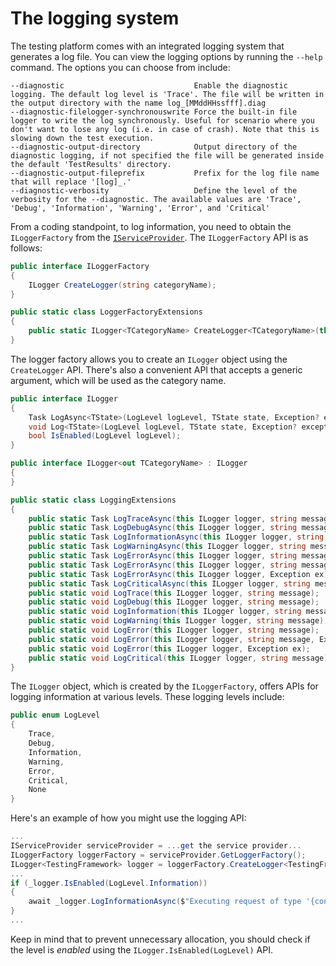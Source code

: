 # The logging system

The testing platform comes with an integrated logging system that generates a log file. You can view the logging options by running the `--help` command.
The options you can choose from include:

```dotnetcli
--diagnostic                             Enable the diagnostic logging. The default log level is 'Trace'. The file will be written in the output directory with the name log_[MMddHHssfff].diag
--diagnostic-filelogger-synchronouswrite Force the built-in file logger to write the log synchronously. Useful for scenario where you don't want to lose any log (i.e. in case of crash). Note that this is slowing down the test execution.
--diagnostic-output-directory            Output directory of the diagnostic logging, if not specified the file will be generated inside the default 'TestResults' directory.
--diagnostic-output-fileprefix           Prefix for the log file name that will replace '[log]_.'
--diagnostic-verbosity                   Define the level of the verbosity for the --diagnostic. The available values are 'Trace', 'Debug', 'Information', 'Warning', 'Error', and 'Critical'
```

From a coding standpoint, to log information, you need to obtain the `ILoggerFactory` from the [`IServiceProvider`](iserviceprovider.md).
The `ILoggerFactory` API is as follows:

```cs
public interface ILoggerFactory
{
    ILogger CreateLogger(string categoryName);
}

public static class LoggerFactoryExtensions
{
    public static ILogger<TCategoryName> CreateLogger<TCategoryName>(this ILoggerFactory factory);
}
```

The logger factory allows you to create an `ILogger` object using the `CreateLogger` API. There's also a convenient API that accepts a generic argument, which will be used as the category name.

```cs
public interface ILogger
{
    Task LogAsync<TState>(LogLevel logLevel, TState state, Exception? exception, Func<TState, Exception?, string> formatter);
    void Log<TState>(LogLevel logLevel, TState state, Exception? exception, Func<TState, Exception?, string> formatter);
    bool IsEnabled(LogLevel logLevel);
}

public interface ILogger<out TCategoryName> : ILogger
{
}

public static class LoggingExtensions
{
    public static Task LogTraceAsync(this ILogger logger, string message);
    public static Task LogDebugAsync(this ILogger logger, string message);
    public static Task LogInformationAsync(this ILogger logger, string message);
    public static Task LogWarningAsync(this ILogger logger, string message);
    public static Task LogErrorAsync(this ILogger logger, string message);
    public static Task LogErrorAsync(this ILogger logger, string message, Exception ex);
    public static Task LogErrorAsync(this ILogger logger, Exception ex);
    public static Task LogCriticalAsync(this ILogger logger, string message);
    public static void LogTrace(this ILogger logger, string message);
    public static void LogDebug(this ILogger logger, string message);
    public static void LogInformation(this ILogger logger, string message);
    public static void LogWarning(this ILogger logger, string message);
    public static void LogError(this ILogger logger, string message);
    public static void LogError(this ILogger logger, string message, Exception ex);
    public static void LogError(this ILogger logger, Exception ex);
    public static void LogCritical(this ILogger logger, string message);
}
```

The `ILogger` object, which is created by the `ILoggerFactory`, offers APIs for logging information at various levels. These logging levels include:

```cs
public enum LogLevel
{
    Trace,
    Debug,
    Information,
    Warning,
    Error,
    Critical,
    None
}
```

Here's an example of how you might use the logging API:

```cs
...
IServiceProvider serviceProvider = ...get the service provider...
ILoggerFactory loggerFactory = serviceProvider.GetLoggerFactory();
ILogger<TestingFramework> logger = loggerFactory.CreateLogger<TestingFramework>();
...
if (_logger.IsEnabled(LogLevel.Information))
{
    await _logger.LogInformationAsync($"Executing request of type '{context.Request}'");
}
...
```

Keep in mind that to prevent unnecessary allocation, you should check if the level is *enabled* using the `ILogger.IsEnabled(LogLevel)` API.
